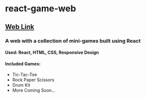 # react-game-web
## [Web Link](http://minigames-app-3c6a32fb25e7.herokuapp.com/)

### A web with a collection of mini-games built using React
#### Used: React, HTML, CSS, Responsive Design
#### Included Games:
- Tic-Tac-Toe
- Rock Paper Scissors
- Drum Kit
- More Coming Soon...
